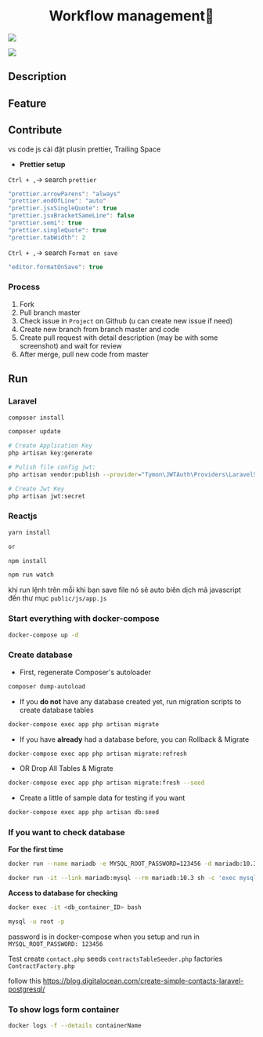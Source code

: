 <h1 align="center">Workflow management👋</h1>
<p>
  <img src="https://img.shields.io/badge/version-1.0.0-blue.svg?cacheSeconds=2592000" />
</p>

![](/image/logo.png)

## Description

## Feature

## Contribute

vs code js cài đặt plusin prettier, Trailing Space

-   **Prettier setup**

`Ctrl + ,`-> search `prettier`

```js
"prettier.arrowParens": "always"
"prettier.endOfLine": "auto"
"prettier.jsxSingleQuote": true
"prettier.jsxBracketSameLine": false
"prettier.semi": true
"prettier.singleQuote": true
"prettier.tabWidth": 2
```

`Ctrl + ,`-> search `Format on save`

```js
"editor.formatOnSave": true
```

### Process

1. Fork
2. Pull branch master
3. Check issue in `Project` on Github (u can create new issue if need)
4. Create new branch from branch master and code
5. Create pull request with detail description (may be with some screenshot) and wait for review
6. After merge, pull new code from master

## Run

### Laravel

```sh
composer install

composer update

# Create Application Key
php artisan key:generate

# Pulish file config jwt:
php artisan vendor:publish --provider="Tymon\JWTAuth\Providers\LaravelServiceProvider"

# Create Jwt Key
php artisan jwt:secret
```

### Reactjs

```sh
yarn install

or

npm install
```

```sh
npm run watch

```

khi run lệnh trên mỗi khi bạn save file nó sẽ auto biên dịch mã javascript đến thư mục `public/js/app.js`

### Start everything with docker-compose

```sh
docker-compose up -d
```

### Create database

-   First, regenerate Composer's autoloader

```sh
composer dump-autoload
```

-   If you **do not** have any database created yet, run migration scripts to create database tables

```bash
docker-compose exec app php artisan migrate
```

-   If you have **already** had a database before, you can Rollback & Migrate

```bash
docker-compose exec app php artisan migrate:refresh
```

-   OR Drop All Tables & Migrate

```bash
docker-compose exec app php artisan migrate:fresh --seed
```

-   Create a little of sample data for testing if you want

```bash
docker-compose exec app php artisan db:seed
```

### If you want to check database

**For the first time**

```sh
docker run --name mariadb -e MYSQL_ROOT_PASSWORD=123456 -d mariadb:10.3
```

```sh
docker run -it --link mariadb:mysql --rm mariadb:10.3 sh -c 'exec mysql -h"$MYSQL_PORT_3306_TCP_ADDR" -P"$MYSQL_PORT_3306_TCP_PORT" -uroot -p"$MYSQL_ENV_MYSQL_ROOT_PASSWORD"'
```

**Access to database for checking**

```sh
docker exec -it <db_container_ID> bash

mysql -u root -p
```

password is in docker-compose when you setup and run
in `MYSQL_ROOT_PASSWORD: 123456`

Test
create `contact.php` seeds `contractsTableSeeder.php` factories `ContractFactory.php`

follow this
<https://blog.digitalocean.com/create-simple-contacts-laravel-postgresql/>

### To show logs form container

```sh
docker logs -f --details containerName
```
